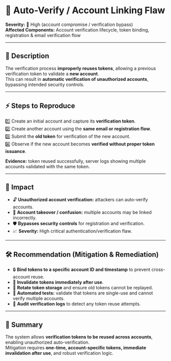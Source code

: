 # 🐞 Auto-Verify / Account Linking Flaw

**Severity:** 🔴 High (account compromise / verification bypass)  
**Affected Components:** Account verification lifecycle, token binding, registration & email verification flow

---

## 📖 Description  
The verification process **improperly reuses tokens**, allowing a previous verification token to validate a **new account**.  
This can result in **automatic verification of unauthorized accounts**, bypassing intended security controls.

---

## ⚡ Steps to Reproduce  
1️⃣ Create an initial account and capture its **verification token**.  
2️⃣ Create another account using the **same email or registration flow**.  
3️⃣ Submit the **old token** for verification of the new account.  
4️⃣ Observe if the new account becomes **verified without proper token issuance**.

**Evidence:** token reused successfully, server logs showing multiple accounts validated with the same token.

---

## 🎯 Impact  
- 🔓 **Unauthorized account verification:** attackers can auto-verify accounts.  
- 🔄 **Account takeover / confusion:** multiple accounts may be linked incorrectly.  
- 🛡️ **Bypasses security controls** for registration and verification.  
- 📈 **Severity:** High critical authentication/verification flaw.

---

## 🛠️ Recommendation (Mitigation & Remediation)  
- 🔒 **Bind tokens to a specific account ID and timestamp** to prevent cross-account reuse.  
- 🚫 **Invalidate tokens immediately after use**.  
- 🔄 **Rotate token storage** and ensure old tokens cannot be replayed.  
- 🧪 **Automated tests:** validate that tokens are single-use and cannot verify multiple accounts.  
- 📝 **Audit verification logs** to detect any token reuse attempts.

---

## 📝 Summary  
The system allows **verification tokens to be reused across accounts**, enabling unauthorized auto-verification.  
Mitigation requires **one-time, account-specific tokens, immediate invalidation after use**, and robust verification logic.

